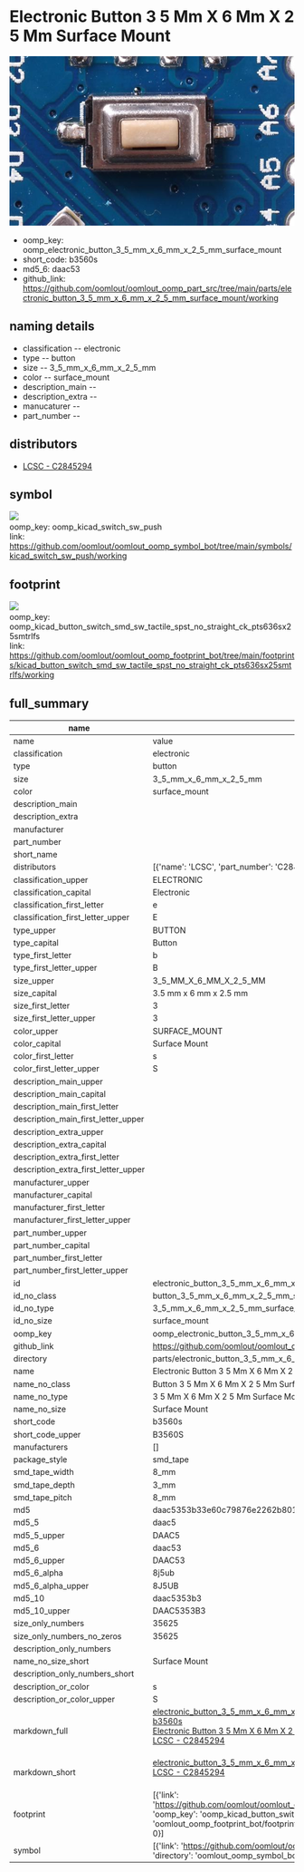 # Electronic Button 3 5 Mm X 6 Mm X 2 5 Mm Surface Mount
 ![](working_600.jpg) 

  
* oomp_key: oomp_electronic_button_3_5_mm_x_6_mm_x_2_5_mm_surface_mount 
* short_code: b3560s
* md5_6: daac53  
* github_link: https://github.com/oomlout/oomlout_oomp_part_src/tree/main/parts/electronic_button_3_5_mm_x_6_mm_x_2_5_mm_surface_mount/working  
## naming details
* classification -- electronic
* type -- button
* size -- 3_5_mm_x_6_mm_x_2_5_mm
* color -- surface_mount
* description_main -- 
* description_extra -- 
* manucaturer -- 
* part_number -- 

## distributors
* [LCSC - C2845294](https://lcsc.com/product-detail/C2845294.html)   


## symbol

![](symbol/{index}}/working/working_600.png)  
oomp_key: oomp_kicad_switch_sw_push  
link: https://github.com/oomlout/oomlout_oomp_symbol_bot/tree/main/symbols/kicad_switch_sw_push/working  

## footprint

![](footprint/{index}/working/working_600.png)  
oomp_key: oomp_kicad_button_switch_smd_sw_tactile_spst_no_straight_ck_pts636sx25smtrlfs  
link: https://github.com/oomlout/oomlout_oomp_footprint_bot/tree/main/footprints/kicad_button_switch_smd_sw_tactile_spst_no_straight_ck_pts636sx25smtrlfs/working  

## full_summary
| name | value | 
| --- | --- | 
| name | value | 
| classification | electronic | 
| type | button | 
| size | 3_5_mm_x_6_mm_x_2_5_mm | 
| color | surface_mount | 
| description_main |  | 
| description_extra |  | 
| manufacturer |  | 
| part_number |  | 
| short_name |  | 
| distributors | [{'name': 'LCSC', 'part_number': 'C2845294', 'link': 'https://lcsc.com/product-detail/C2845294.html', 'id': 'distributor_lcsc'}] | 
| classification_upper | ELECTRONIC | 
| classification_capital | Electronic | 
| classification_first_letter | e | 
| classification_first_letter_upper | E | 
| type_upper | BUTTON | 
| type_capital | Button | 
| type_first_letter | b | 
| type_first_letter_upper | B | 
| size_upper | 3_5_MM_X_6_MM_X_2_5_MM | 
| size_capital | 3.5 mm x 6 mm x 2.5 mm | 
| size_first_letter | 3 | 
| size_first_letter_upper | 3 | 
| color_upper | SURFACE_MOUNT | 
| color_capital | Surface Mount | 
| color_first_letter | s | 
| color_first_letter_upper | S | 
| description_main_upper |  | 
| description_main_capital |  | 
| description_main_first_letter |  | 
| description_main_first_letter_upper |  | 
| description_extra_upper |  | 
| description_extra_capital |  | 
| description_extra_first_letter |  | 
| description_extra_first_letter_upper |  | 
| manufacturer_upper |  | 
| manufacturer_capital |  | 
| manufacturer_first_letter |  | 
| manufacturer_first_letter_upper |  | 
| part_number_upper |  | 
| part_number_capital |  | 
| part_number_first_letter |  | 
| part_number_first_letter_upper |  | 
| id | electronic_button_3_5_mm_x_6_mm_x_2_5_mm_surface_mount | 
| id_no_class | button_3_5_mm_x_6_mm_x_2_5_mm_surface_mount | 
| id_no_type | 3_5_mm_x_6_mm_x_2_5_mm_surface_mount | 
| id_no_size | surface_mount | 
| oomp_key | oomp_electronic_button_3_5_mm_x_6_mm_x_2_5_mm_surface_mount | 
| github_link | https://github.com/oomlout/oomlout_oomp_part_src/tree/main/parts/electronic_button_3_5_mm_x_6_mm_x_2_5_mm_surface_mount/working | 
| directory | parts/electronic_button_3_5_mm_x_6_mm_x_2_5_mm_surface_mount | 
| name | Electronic Button 3 5 Mm X 6 Mm X 2 5 Mm Surface Mount | 
| name_no_class | Button 3 5 Mm X 6 Mm X 2 5 Mm Surface Mount | 
| name_no_type | 3 5 Mm X 6 Mm X 2 5 Mm Surface Mount | 
| name_no_size | Surface Mount | 
| short_code | b3560s | 
| short_code_upper | B3560S | 
| manufacturers | [] | 
| package_style | smd_tape | 
| smd_tape_width | 8_mm | 
| smd_tape_depth | 3_mm | 
| smd_tape_pitch | 8_mm | 
| md5 | daac5353b33e60c79876e2262b80147e | 
| md5_5 | daac5 | 
| md5_5_upper | DAAC5 | 
| md5_6 | daac53 | 
| md5_6_upper | DAAC53 | 
| md5_6_alpha | 8j5ub | 
| md5_6_alpha_upper | 8J5UB | 
| md5_10 | daac5353b3 | 
| md5_10_upper | DAAC5353B3 | 
| size_only_numbers | 35625 | 
| size_only_numbers_no_zeros | 35625 | 
| description_only_numbers |  | 
| name_no_size_short | Surface Mount | 
| description_only_numbers_short |   | 
| description_or_color | s  | 
| description_or_color_upper | S  | 
| markdown_full | [electronic_button_3_5_mm_x_6_mm_x_2_5_mm_surface_mount](https://github.com/oomlout/oomlout_oomp_part_src/tree/main/parts/electronic_button_3_5_mm_x_6_mm_x_2_5_mm_surface_mount/working)<br>[b3560s](https://github.com/oomlout/oomlout_oomp_part_src/tree/main/parts/electronic_button_3_5_mm_x_6_mm_x_2_5_mm_surface_mount/working)<br>[Electronic Button 3 5 Mm X 6 Mm X 2 5 Mm Surface Mount](https://github.com/oomlout/oomlout_oomp_part_src/tree/main/parts/electronic_button_3_5_mm_x_6_mm_x_2_5_mm_surface_mount/working)<br>[LCSC - C2845294<br>](https://lcsc.com/product-detail/C2845294.html)<br> | 
| markdown_short | [electronic_button_3_5_mm_x_6_mm_x_2_5_mm_surface_mount](https://github.com/oomlout/oomlout_oomp_part_src/tree/main/parts/electronic_button_3_5_mm_x_6_mm_x_2_5_mm_surface_mount/working)<br>[LCSC - C2845294<br>](https://lcsc.com/product-detail/C2845294.html)<br> | 
| footprint | [{'link': 'https://github.com/oomlout/oomlout_oomp_footprint_bot/tree/main/foootprntss/kicad_button_switch_smd_sw_tactile_spst_no_straight_ck_pts636sx25smtrlfs', 'oomp_key': 'oomp_kicad_button_switch_smd_sw_tactile_spst_no_straight_ck_pts636sx25smtrlfs', 'directory': 'oomlout_oomp_footprint_bot/footprints/kicad_button_switch_smd_sw_tactile_spst_no_straight_ck_pts636sx25smtrlfs//working/working.kicad_mod', 'index': 0}] | 
| symbol | [{'link': 'https://github.com/oomlout/oomlout_oomp_symbol_bot/tree/main/symbols/kicad_switch_sw_push', 'oomp_key': 'oomp_kicad_switch_sw_push', 'directory': 'oomlout_oomp_symbol_bot/symbols/kicad_switch_sw_push//working/working.kicad_sym', 'index': 0}] | 
